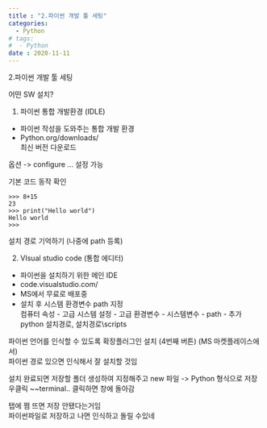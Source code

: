 ```yaml
---
title : "2.파이썬 개발 툴 세팅"
categories:
  - Python
# tags:
#  - Python
date : 2020-11-11
---
```


2.파이썬 개발 툴 세팅   

어떤 SW 설치?  
1) 파이썬 통합 개발환경 (IDLE)   
 - 파이썬 작성을 도와주는 통합 개발 환경   
 - Python.org/downloads/  
  최신 버전 다운로드  

옵션 -> configure ... 설정 가능   

기본 코드 동작 확인  
```
>>> 8+15
23
>>> print("Hello world")
Hello world
>>>
```

설치 경로 기억하기 (나중에 path 등록)   

2) VIsual studio code (통합 에디터)   
 - 파이썬을 설치하기 위한 메인 IDE   
 - code.visualstudio.com/  
 - MS에서 무료로 배포중   
 - 설치 후 시스템 환경변수 path 지정   
 컴퓨터 속성 - 고급 시스템 설정 - 고급 환경변수 - 시스템변수 - path - 추가   
python 설치경로, 설치경로\scripts  
  
파이썬 언어를 인식할 수 있도록 확장플러그인 설치 (4번째 버튼) (MS 마켓플레이스에서)   
파이썬 경로 있으면 인식해서 잘 설치할 것임   
  
설치 완료되면 저장할 폴더 생성하여 지정해주고 new 파일 -> Python 형식으로 저장   
우클릭 ~~terminal.. 클릭하면 창에 돌아감   
  
탭에 쩜 뜨면 저장 안됐다는거임  
파이썬파일로 저장하고 나면 인식하고 돌릴 수있네  
  
